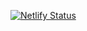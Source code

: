 [![Netlify Status](https://api.netlify.com/api/v1/badges/d8e42dbb-d8a1-42ef-8825-e791acac5d54/deploy-status)](https://app.netlify.com/sites/sammidev/deploys)
